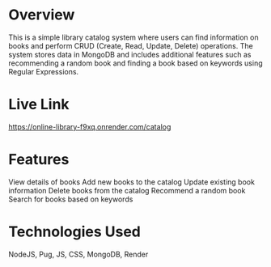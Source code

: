 # Overview

This is a simple library catalog system where users can find information on books and perform CRUD (Create, Read, Update, Delete) operations. The system stores data in MongoDB and includes additional features such as recommending a random book and finding a book based on keywords using Regular Expressions.

# Live Link
https://online-library-f9xq.onrender.com/catalog

# Features

View details of books
Add new books to the catalog
Update existing book information
Delete books from the catalog
Recommend a random book
Search for books based on keywords

# Technologies Used

NodeJS, Pug, JS, CSS, MongoDB, Render
